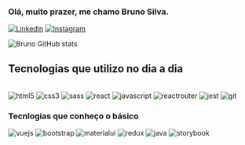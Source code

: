 
### Olá, muito prazer, me chamo Bruno Silva.
[![Linkedin](https://img.shields.io/badge/LinkedIn-0077B5?style=for-the-badge&logo=linkedin&logoColor=whit)](https://www.linkedin.com/in/bruno-silva-759603163/) 
[![Instagram](https://img.shields.io/badge/Instagram-E4405F?style=for-the-badge&logo=instagram&logoColor=white)](https://www.instagram.com/brn.slva/) 

![Bruno GitHub stats](https://github-readme-stats.vercel.app/api?username=NaosouBruno&show_icons=true&theme=radical)


## Tecnologias que utilizo no dia a dia

<div style="display: inline_block"><br/>
<img alt="html5" src="https://img.shields.io/badge/HTML5-E34F26?style=for-the-badge&logo=html5&logoColor=white" />
<img alt="css3" src="https://img.shields.io/badge/CSS3-1572B6?style=for-the-badge&logo=css3&logoColor=white" />
<img alt="sass" src="https://img.shields.io/badge/Sass-CC6699?style=for-the-badge&logo=sass&logoColor=white" />
<img alt="react" src="https://img.shields.io/badge/React-20232A?style=for-the-badge&logo=react&logoColor=61DAFB" />
<img alt="javascript" src="https://img.shields.io/badge/JavaScript-F7DF1E?style=for-the-badge&logo=javascript&logoColor=black" />
<img alt="reactrouter" src="https://img.shields.io/badge/React_Router-CA4245?style=for-the-badge&logo=react-router&logoColor=white" />
<img alt="jest" src="https://img.shields.io/badge/-jest-%23C21325?style=for-the-badge&logo=jest&logoColor=white" />
<img alt="git" src="https://img.shields.io/badge/git-%23F05033.svg?style=for-the-badge&logo=git&logoColor=white" />
</div>

### Tecnlogias que conheço o básico

<div style="display: inline_block">
<img alt="vuejs" src="https://img.shields.io/badge/Vue.js-35495E?style=for-the-badge&logo=vue.js&logoColor=4FC08D" />
<img alt="bootstrap" src="https://img.shields.io/badge/Bootstrap-563D7C?style=for-the-badge&logo=bootstrap&logoColor=white" />
<img alt="materialui" src="https://img.shields.io/badge/Material--UI-0081CB?style=for-the-badge&logo=material-ui&logoColor=white" />
<img alt="redux" src="https://img.shields.io/badge/Redux-593D88?style=for-the-badge&logo=redux&logoColor=white" />
<img alt="java" src="https://img.shields.io/badge/java-%23ED8B00.svg?style=for-the-badge&logo=java&logoColor=white" />
<img alt="storybook" src="https://img.shields.io/badge/-Storybook-FF4785?style=for-the-badge&logo=storybook&logoColor=white" />

</div>

